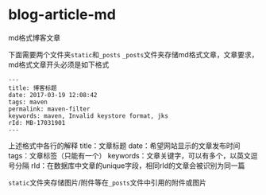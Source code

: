 # blog-article-md
md格式博客文章

下面需要两个文件夹`static`和`_posts`
`_posts`文件夹存储md格式文章，文章要求，md格式文章开头必须是如下格式

```
---
title: 博客标题
date: 2017-03-19 12:08:42
tags: maven
permalink: maven-filter
keywords: maven, Invalid keystore format, jks
rId: MB-17031901
---
```
上述格式中各行的解释
title：文章标题 
date：希望网站显示的文章发布时间 
tags：文章标签（只能有一个） 
keywords：文章关键字，可以有多个，以英文逗号分隔 
rId：在数据库中文章的unique字段，相同rId的文章会被识别为同一篇 


`static`文件夹存储图片/附件等在`_posts`文件中引用的附件或图片
